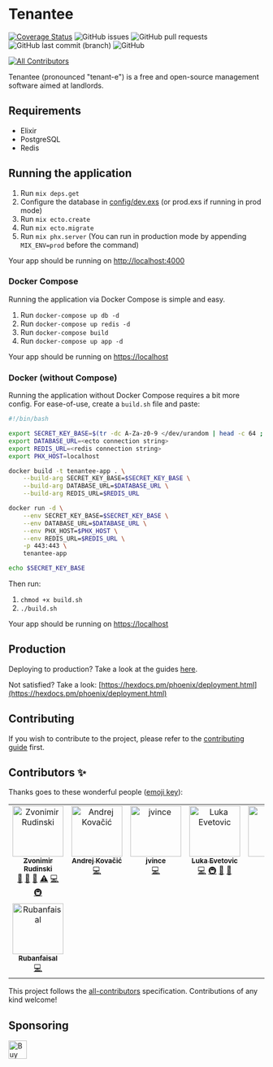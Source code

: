 # Tenantee
[![Coverage Status](https://coveralls.io/repos/github/zvonimirr/tenantee/badge.svg?branch=dev)](https://coveralls.io/github/zvonimirr/tenantee?branch=dev)
![GitHub issues](https://img.shields.io/github/issues-raw/zvonimirr/tenantee)
![GitHub pull requests](https://img.shields.io/github/issues-pr-raw/zvonimirr/tenantee)
![GitHub last commit (branch)](https://img.shields.io/github/last-commit/zvonimirr/tenantee/dev)
![GitHub](https://img.shields.io/github/license/zvonimirr/tenantee)
<!-- ALL-CONTRIBUTORS-BADGE:START - Do not remove or modify this section -->
[![All Contributors](https://img.shields.io/badge/all_contributors-8-orange.svg?style=flat-square)](#contributors-)
<!-- ALL-CONTRIBUTORS-BADGE:END -->

Tenantee (pronounced "tenant-e") is a free and open-source management software aimed at landlords.

## Requirements
- Elixir
- PostgreSQL
- Redis

## Running the application
1. Run `mix deps.get`
2. Configure the database in [config/dev.exs](./backend/config/dev.exs) (or prod.exs if running in prod mode)
3. Run `mix ecto.create`
4. Run `mix ecto.migrate`
5. Run `mix phx.server` (You can run in production mode by appending `MIX_ENV=prod` before the command)

Your app should be running on [http://localhost:4000](http://localhost:4000)

### Docker Compose
Running the application via Docker Compose is simple and easy.
1. Run `docker-compose up db -d`
2. Run `docker-compose up redis -d`
3. Run `docker-compose build`
3. Run `docker-compose up app -d`

Your app should be running on [https://localhost](https://localhost)

### Docker (without Compose)
Running the application without Docker Compose requires a bit more config.
For ease-of-use, create a `build.sh` file and paste:
```sh
#!/bin/bash

export SECRET_KEY_BASE=$(tr -dc A-Za-z0-9 </dev/urandom | head -c 64 ; echo '')
export DATABASE_URL=<ecto connection string>
export REDIS_URL=<redis connection string>
export PHX_HOST=localhost

docker build -t tenantee-app . \
    --build-arg SECRET_KEY_BASE=$SECRET_KEY_BASE \
    --build-arg DATABASE_URL=$DATABASE_URL \
    --build-arg REDIS_URL=$REDIS_URL

docker run -d \
    --env SECRET_KEY_BASE=$SECRET_KEY_BASE \
    --env DATABASE_URL=$DATABASE_URL \
    --env PHX_HOST=$PHX_HOST \
    --env REDIS_URL=$REDIS_URL \
    -p 443:443 \
    tenantee-app

echo $SECRET_KEY_BASE
```

Then run:
1. `chmod +x build.sh`
2. `./build.sh`

Your app should be running on [https://localhost](https://localhost)

## Production
Deploying to production? Take a look at the guides [here](deployment).

Not satisfied? Take a look: [https://hexdocs.pm/phoenix/deployment.html](https://hexdocs.pm/phoenix/deployment.html)

## Contributing
If you wish to contribute to the project, please refer to the [contributing guide](./CONTRIBUTING.md) first.

## Contributors ✨

Thanks goes to these wonderful people ([emoji key](https://allcontributors.org/docs/en/emoji-key)):

<!-- ALL-CONTRIBUTORS-LIST:START - Do not remove or modify this section -->
<!-- prettier-ignore-start -->
<!-- markdownlint-disable -->
<table>
  <tbody>
    <tr>
      <td align="center" valign="top" width="14.28%"><a href="http://zvonimirr.github.io"><img src="https://avatars.githubusercontent.com/u/18758022?v=4?s=100" width="100px;" alt="Zvonimir Rudinski"/><br /><sub><b>Zvonimir Rudinski</b></sub></a><br /><a href="#ideas-zvonimirr" title="Ideas, Planning, & Feedback">🤔</a> <a href="https://github.com/zvonimirr/tenantee/commits?author=zvonimirr" title="Documentation">📖</a> <a href="#projectManagement-zvonimirr" title="Project Management">📆</a> <a href="https://github.com/zvonimirr/tenantee/commits?author=zvonimirr" title="Tests">⚠️</a> <a href="https://github.com/zvonimirr/tenantee/commits?author=zvonimirr" title="Code">💻</a> <a href="#infra-zvonimirr" title="Infrastructure (Hosting, Build-Tools, etc)">🚇</a></td>
      <td align="center" valign="top" width="14.28%"><a href="https://github.com/kovaj024"><img src="https://avatars.githubusercontent.com/u/35566682?v=4?s=100" width="100px;" alt="Andrej Kovačić"/><br /><sub><b>Andrej Kovačić</b></sub></a><br /><a href="https://github.com/zvonimirr/tenantee/commits?author=kovaj024" title="Code">💻</a></td>
      <td align="center" valign="top" width="14.28%"><a href="https://github.com/jvince"><img src="https://avatars.githubusercontent.com/u/8256496?v=4?s=100" width="100px;" alt="jvince"/><br /><sub><b>jvince</b></sub></a><br /><a href="https://github.com/zvonimirr/tenantee/commits?author=jvince" title="Code">💻</a></td>
      <td align="center" valign="top" width="14.28%"><a href="https://github.com/lukaevet"><img src="https://avatars.githubusercontent.com/u/108657761?v=4?s=100" width="100px;" alt="Luka Evetovic"/><br /><sub><b>Luka Evetovic</b></sub></a><br /><a href="https://github.com/zvonimirr/tenantee/commits?author=lukaevet" title="Code">💻</a> <a href="#infra-lukaevet" title="Infrastructure (Hosting, Build-Tools, etc)">🚇</a> <a href="https://github.com/zvonimirr/tenantee/commits?author=lukaevet" title="Documentation">📖</a> <a href="https://github.com/zvonimirr/tenantee/issues?q=author%3Alukaevet" title="Bug reports">🐛</a></td>
      <td align="center" valign="top" width="14.28%"><a href="https://github.com/MilaFazekas"><img src="https://avatars.githubusercontent.com/u/79193172?v=4?s=100" width="100px;" alt="Milly"/><br /><sub><b>Milly</b></sub></a><br /><a href="https://github.com/zvonimirr/tenantee/issues?q=author%3AMilaFazekas" title="Bug reports">🐛</a> <a href="https://github.com/zvonimirr/tenantee/commits?author=MilaFazekas" title="Code">💻</a></td>
      <td align="center" valign="top" width="14.28%"><a href="http://mithin.hashnode.dev"><img src="https://avatars.githubusercontent.com/u/109973775?v=4?s=100" width="100px;" alt="MITHIN DEV "/><br /><sub><b>MITHIN DEV </b></sub></a><br /><a href="https://github.com/zvonimirr/tenantee/commits?author=mithindev" title="Documentation">📖</a></td>
      <td align="center" valign="top" width="14.28%"><a href="https://akosszarvak.com/"><img src="https://avatars.githubusercontent.com/u/43302360?v=4?s=100" width="100px;" alt="Szarvák Ákos"/><br /><sub><b>Szarvák Ákos</b></sub></a><br /><a href="https://github.com/zvonimirr/tenantee/commits?author=akosszarvak" title="Code">💻</a></td>
    </tr>
    <tr>
      <td align="center" valign="top" width="14.28%"><a href="https://github.com/Rubanfaisal"><img src="https://avatars.githubusercontent.com/u/68466872?v=4?s=100" width="100px;" alt="Rubanfaisal"/><br /><sub><b>Rubanfaisal</b></sub></a><br /><a href="https://github.com/zvonimirr/tenantee/commits?author=Rubanfaisal" title="Code">💻</a></td>
    </tr>
  </tbody>
</table>

<!-- markdownlint-restore -->
<!-- prettier-ignore-end -->

<!-- ALL-CONTRIBUTORS-LIST:END -->

This project follows the [all-contributors](https://github.com/all-contributors/all-contributors) specification. Contributions of any kind welcome!

## Sponsoring

<a href='https://ko-fi.com/P5P4GKOBP' target='_blank'><img height='36' style='border:0px;height:36px;' src='https://storage.ko-fi.com/cdn/kofi5.png?v=3' border='0' alt='Buy Me a Coffee at ko-fi.com' /></a>
